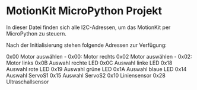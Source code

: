 # MotionKit MicroPython Projekt

In dieser Datei finden sich alle I2C-Adressen, um das MotionKit per MicroPython zu steuern.

Nach der Initialisierung stehen folgende Adressen zur Verfügung:

0x00   Motor auswählen - 0x00: Motor rechts
0x02   Motor auswählen - 0x02: Motor links
0x0B   Auswahl rechte LED
0x0C   Auswahl linke LED
0x18   Auswahl rote LED
0x19   Auswahl grüne LED
0x1A   Auswahl blaue LED
0x14   Auswahl ServoS1
0x15   Auswahl ServoS2
0x10   Liniensensor
0x28   Ultraschallsensor
